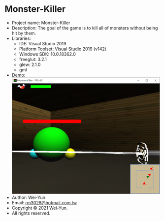 # Monster-Killer
* Project name: Monster-Killer
* Description: The goal of the game is to kill all of monsters without being hit by them.
* Libraries:
  * IDE: Visual Studio 2019
  * Platform Toolset: Visual Studio 2019 (v142)
  * Windows SDK: 10.0.18362.0
  * freeglut: 3.2.1
  * glew: 2.1.0
  * gml
* Demo: 
  ![image](https://github.com/rm3028/Monster-Killer/blob/master/Monster-Killer-Demo.PNG)
* Author: Wei-Yun
* Email: rm3028@hotmail.com.tw
* Copyright © 2021 Wei-Yun.
* All rights reserved.
